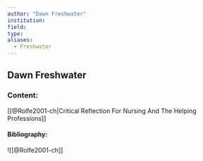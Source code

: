```yaml
---
author: "Dawn Freshwater"
institution:
field:
type:
aliases:
  - Freshwater
---
```


## Dawn Freshwater

### Content:
[[@Rolfe2001-ch|Critical Reflection For Nursing And The Helping Professions]]

#### Bibliography:

![[@Rolfe2001-ch]]